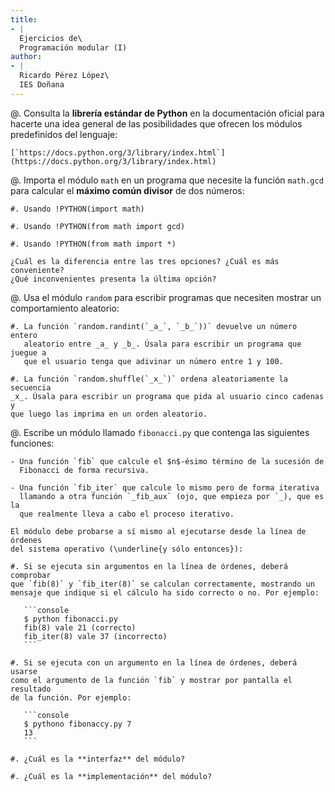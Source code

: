 ```yaml
---
title:
- |
  Ejercicios de\
  Programación modular (I)
author:
- |
  Ricardo Pérez López\
  IES Doñana
---
```


@. Consulta la **librería estándar de Python** en la documentación oficial para
   hacerte una idea general de las posibilidades que ofrecen los módulos
   predefinidos del lenguaje:

    [`https://docs.python.org/3/library/index.html`](https://docs.python.org/3/library/index.html)

@. Importa el módulo `math` en un programa que necesite la función `math.gcd`
   para calcular el **máximo común divisor** de dos números:

    #. Usando !PYTHON(import math)

    #. Usando !PYTHON(from math import gcd)

    #. Usando !PYTHON(from math import *)

    ¿Cuál es la diferencia entre las tres opciones? ¿Cuál es más conveniente?
    ¿Qué inconvenientes presenta la última opción?

@. Usa el módulo `random` para escribir programas que necesiten mostrar un
   comportamiento aleatorio:

    #. La función `random.randint(`_a_`, `_b_`))` devuelve un número entero
       aleatorio entre _a_ y _b_. Úsala para escribir un programa que juegue a
       que el usuario tenga que adivinar un número entre 1 y 100.

    #. La función `random.shuffle(`_x_`)` ordena aleatoriamente la secuencia
    _x_. Úsala para escribir un programa que pida al usuario cinco cadenas y
    que luego las imprima en un orden aleatorio.

@. Escribe un módulo llamado `fibonacci.py` que contenga las siguientes
funciones:

    - Una función `fib` que calcule el $n$-ésimo término de la sucesión de
      Fibonacci de forma recursiva.

    - Una función `fib_iter` que calcule lo mismo pero de forma iterativa
      llamando a otra función `_fib_aux` (ojo, que empieza por `_), que es la
      que realmente lleva a cabo el proceso iterativo.

    El módulo debe probarse a sí mismo al ejecutarse desde la línea de órdenes
    del sistema operativo (\underline{y sólo entonces}):

    #. Si se ejecuta sin argumentos en la línea de órdenes, deberá comprobar
    que `fib(8)` y `fib_iter(8)` se calculan correctamente, mostrando un
    mensaje que indique si el cálculo ha sido correcto o no. Por ejemplo:

       ```console
       $ python fibonacci.py
       fib(8) vale 21 (correcto)
       fib_iter(8) vale 37 (incorrecto)
       ```

    #. Si se ejecuta con un argumento en la línea de órdenes, deberá usarse
    como el argumento de la función `fib` y mostrar por pantalla el resultado
    de la función. Por ejemplo:

       ```console
       $ pythono fibonaccy.py 7
       13
       ```

    #. ¿Cuál es la **interfaz** del módulo?

    #. ¿Cuál es la **implementación** del módulo?
